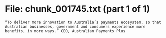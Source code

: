 ﻿# File: chunk_001745.txt (part 1 of 1)
```
“To deliver more innovation to Australia’s payments ecosystem, so​ that Australian businesses, government and consumers experience more benefits, in more​ ways.” CEO, Australian Payments Plus
```

